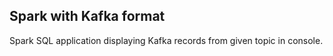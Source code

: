## Spark with Kafka format

Spark SQL application displaying Kafka records from given topic in console.